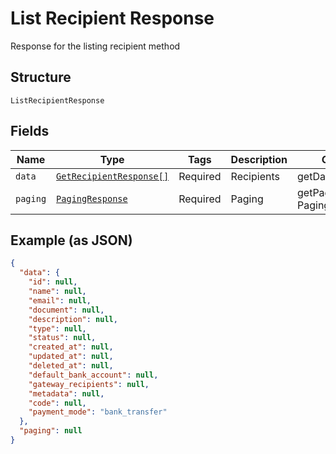 
# List Recipient Response

Response for the listing recipient method

## Structure

`ListRecipientResponse`

## Fields

| Name | Type | Tags | Description | Getter | Setter |
|  --- | --- | --- | --- | --- | --- |
| `data` | [`GetRecipientResponse[]`](../../doc/models/get-recipient-response.md) | Required | Recipients | getData(): array | setData(array data): void |
| `paging` | [`PagingResponse`](../../doc/models/paging-response.md) | Required | Paging | getPaging(): PagingResponse | setPaging(PagingResponse paging): void |

## Example (as JSON)

```json
{
  "data": {
    "id": null,
    "name": null,
    "email": null,
    "document": null,
    "description": null,
    "type": null,
    "status": null,
    "created_at": null,
    "updated_at": null,
    "deleted_at": null,
    "default_bank_account": null,
    "gateway_recipients": null,
    "metadata": null,
    "code": null,
    "payment_mode": "bank_transfer"
  },
  "paging": null
}
```

